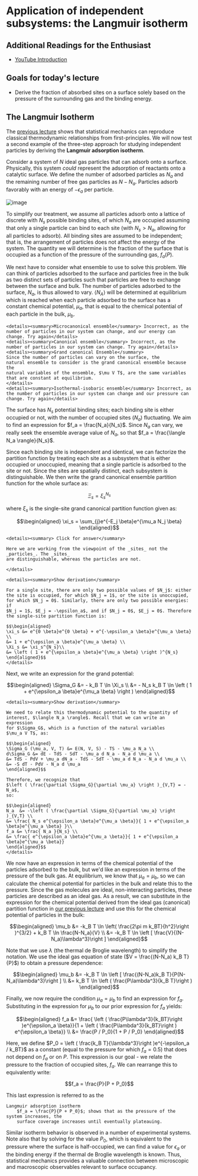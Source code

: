 # Application of independent subsystems: the Langmuir isotherm

## Additional Readings for the Enthusiast

-   [YouTube Introduction](https://www.youtube.com/watch?v=eSpmHPnkXOI&pp=ygURbGFuZ211aXIgaXNvdGhlcm0%3D)

## Goals for today's lecture
- Derive the fraction of absorbed sites on a surface solely based on the pressure of the surrounding gas and the binding energy.

## The Langmuir Isotherm
The [previous lecture](Lecture7.md) shows that statistical mechanics can reproduce
classical thermodynamic relationships from first-principles. We will now
test a second example of the three-step approach for studying
independent particles by deriving the **Langmuir adsorption isotherm**.

Consider a system of $N$ ideal gas particles that can adsorb onto a
surface. Physically, this system _could_ represent the adsorption of
reactants onto a catalytic surface. We define the number of
adsorbed particles as $N_a$ and the remaining number of free gas
particles as $N-N_a$. Particles adsorb favorably with an energy of
$-\epsilon_a$ per particle.

![image](figs/fig_7_1-01.png)

To simplify our treatment, we assume all
particles adsorb onto a lattice of discrete with $N_s$ possible binding
sites, of which $N_a$ are occupied assuming that only a single particle
can bind to each site (with $N_s > N_a$, allowing for all particles to
adsorb). All binding sites are assumed to be independent; that is, the
arrangement of particles does not affect the energy of the system. The
quantity we will determine is the fraction of the surface that is
occupied as a function of the pressure of the surrounding gas, $f_a(P)$.

We next have to consider what ensemble to use to solve this problem. We
can think of particles adsorbed to the surface and particles free in the
bulk as two distinct sets of particles such that particles are free to
exchange between the surface and bulk. The number of particles adsorbed
to the surface, $N_a$, is thus allowed to vary. $\langle N_A \rangle$
will be determined at equilibrium which is reached when each particle
adsorbed to the surface has a constant chemical potential, $\mu_a$, that
is equal to the chemical potential of each particle in the bulk,
$\mu_b$.


```{admonition} Which ensemble is most appropriate here? We are treating the surface as the system.
<details><summary>Microcanonical ensemble</summary> Incorrect, as the number of particles in our system can change, and our energy can change. Try again</details>
<details><summary>Canonical ensemble</summary> Incorrect, as the number of particles in our system can change. Try again</details>
<details><summary>Grand canonical Ensemble</summary>
Since the number of particles can vary on the surface, the
natural ensemble to consider is the grand canonical ensemble because the
natural variables of the ensemble, $\mu V T$, are the same variables
that are constant at equilibrium. 
</details>
<details><summary>Isothermal-isobaric ensemble</summary> Incorrect, as the number of particles in our system can change and our pressure can change. Try again</details>
```


The surface has $N_s$ potential binding sites; each binding site is
either occupied or not, with the number of occupied sites ($N_a$)
fluctuating. We aim to find an expression for $f_a = \frac{N_a}{N_s}$.
Since $N_a$ can vary, we really seek the ensemble average value of
$N_a$, so that $f_a = \frac{\langle N_a \rangle}{N_s}$.

Since each
binding site is independent and identical, we can factorize the
partition function by treating each site as a subsystem that is either
occupied or unoccupied, meaning that a single particle is adsorbed to
the site or not. Since the sites are spatially distinct, each subsystem
is distinguishable. We then write the grand canonical ensemble partition
function for the whole surface as:

$$\Xi_s = \xi_s^{N_s}$$

where $\xi_s$ is the single-site grand canonical partition function
given as:

$$\begin{aligned}
\xi_s = \sum_{j}e^{-E_j \beta}e^{\mu_a N_j \beta}
\end{aligned}$$

```{admonition} Why are we working with the distinguishable subsystem equation?
<details><summary> Click for answer</summary>

Here we are working from the viewpoint of the _sites_ not the _particles_. The _sites_
are distinguishable, whereas the particles are not.

</details>
```

```{admonition} Show that $\Xi_s = \left ( 1 + e^{\epsilon_a \beta}e^{\mu_a \beta} \right )^{N_s}$.
<details><summary>Show derivation</summary>

For a single site, there are only two possible values of $N_j$: either
the site is occupied, for which $N_j = 1$, or the site is unoccupied,
for which $N_j = 0$. Similarly, there are only two possible energies: if
$N_j = 1$, $E_j = -\epsilon_a$, and if $N_j = 0$, $E_j = 0$. Therefore
the single-site partition function is:

$$\begin{aligned}
\xi_s &= e^{0 \beta}e^{0 \beta} + e^{-\epsilon_a \beta}e^{\mu_a \beta} \\
&= 1 + e^{\epsilon_a \beta}e^{\mu_a \beta} \\
\Xi_s &= \xi_s^{N_s}\\
&= \left ( 1 + e^{\epsilon_a \beta}e^{\mu_a \beta} \right )^{N_s}
\end{aligned}$$
</details>
```

Next, we write an expression for the grand potential:

$$\begin{aligned}
\Sigma_G &= - k_B T \ln \Xi_s \\
&= - N_s k_B T \ln \left ( 1 + e^{\epsilon_a \beta}e^{\mu_a \beta} \right )
\end{aligned}$$

```{admonition} Show that $f_a  = \frac{ e^{\epsilon_a \beta}e^{\mu_a \beta}}{ 1 + e^{\epsilon_a \beta}e^{\mu_a \beta}}$.
<details><summary>Show derivation</summary>

We need to relate this thermodynamic potential to the quantity of
interest, $\langle N_a \rangle$. Recall that we can write an expression
for $\Sigma_G$, which is a function of the natural variables
$\mu_a V T$, as:

$$\begin{aligned}
\Sigma_G (\mu_a, V, T) &= E(N, V, S) - TS - \mu_a N_a \\
d\Sigma_G &= dE - TdS - SdT - \mu_a d N_a - N_a d \mu_a \\
&= TdS - PdV + \mu_a dN_a - TdS - SdT - \mu_a d N_a - N_a d \mu_a \\
&= -S dT - PdV - N_a d \mu_a
\end{aligned}$$

Therefore, we recognize that
$\left ( \frac{\partial \Sigma_G}{\partial \mu_a} \right )_{V,T} = - N_a$,
so:

$$\begin{aligned}
N_a  &= -\left ( \frac{\partial \Sigma_G}{\partial \mu_a} \right )_{V,T} \\
&= \frac{ N_s e^{\epsilon_a \beta}e^{\mu_a \beta}}{ 1 + e^{\epsilon_a \beta}e^{\mu_a \beta} }\\
f_a &= \frac{ N_a }{N_s} \\
&= \frac{ e^{\epsilon_a \beta}e^{\mu_a \beta}}{ 1 + e^{\epsilon_a \beta}e^{\mu_a \beta}}
\end{aligned}$$
</details>
```

We now have an expression in terms of the chemical potential of the
particles adsorbed to the bulk, but we'd like an expression in terms of
the pressure of the bulk gas. At equilibrium, we know that
$\mu_a = \mu_b$, so we can calculate the chemical potential for
particles in the bulk and relate this to the pressure. Since the gas
molecules are ideal, non-interacting particles, these particles are
described as an ideal gas. As a result, we can substitute in the
expression for the chemical potential derived from the ideal gas
(canonical) partition function in [our previous lecture](Lecture6.md) and use this for the
chemical potential of particles in the bulk:

$$\begin{aligned}
\mu_b &=  -k_B T \ln \left( \frac{2\pi m k_BT}{h^2}\right )^{3/2} + k_B T \ln \frac{N-N_a}{V} \\
&= -k_B T \ln \left [ \frac{V}{(N-N_a)\lambda^3}\right ]
\end{aligned}$$

Note that we use $\lambda$ (the thermal de Broglie wavelength) to
simplify the notation. We use the ideal gas equation of state
($V = \frac{(N-N_a) k_B T}{P}$) to obtain a pressure dependence:

$$\begin{aligned}
\mu_b &= -k_B T \ln \left [ \frac{(N-N_a)k_B T}{P(N-N_a)\lambda^3}\right ] \\
&= k_B T \ln \left ( \frac{P\lambda^3}{k_B T}\right )
\end{aligned}$$

Finally, we now require the condition $\mu_a = \mu_b$ to find an
expression for $f_a$. Substituting in the expression for $\mu_b$ to our
prior expression for $f_a$ yields:

$$\begin{aligned}
f_a &=  \frac{ \left ( \frac{P\lambda^3}{k_BT}\right )e^{\epsilon_a \beta}}{1 +  \left ( \frac{P\lambda^3}{k_BT}\right ) e^{\epsilon_a \beta}} \\
&= \frac{P / P_0}{1 +  P / P_0}
\end{aligned}$$

Here, we define
$P_0 = \left ( \frac{k_B T}{\lambda^3}\right )e^{-\epsilon_a / k_BT}$ as
a constant (equal to the pressure for which $f_a = 0.5$) that does not
depend on $f_a$ or on $P$. This expression is our goal - we relate the
pressure to the fraction of occupied sites, $f_a$. We can rearrange this
to equivalently write:

$$f_a = \frac{P}{P + P_0}$$

This last expression is referred to as the

```{glossary}
Langmuir adsorption isotherm
    $f_a = \frac{P}{P + P_0}$; shows that as the pressure of the system increases, the
    surface coverage increases until eventually plateauing.
```

Similar isotherm
behavior is observed in a number of experimental systems. Note also that
by solving for the value $P_0$, which is equivalent to the pressure
where the surface is half-occupied, we can find a value for $\epsilon_a$
or the binding energy if the thermal de Broglie wavelength is known.
Thus, statistical mechanics provides a valuable connection between
microscopic and macroscopic observables relevant to surface occupancy.
